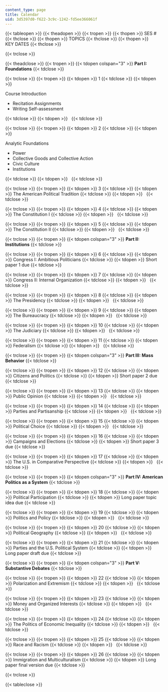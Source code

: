 ```yaml
---
content_type: page
title: Calendar
uid: 3d5397d0-f622-3c9c-1242-fd5ee366061f
---
```


{{< tableopen >}}
{{< theadopen >}}
{{< tropen >}}
{{< thopen >}}
SES #
{{< thclose >}}
{{< thopen >}}
TOPICS
{{< thclose >}}
{{< thopen >}}
KEY DATES
{{< thclose >}}

{{< trclose >}}

{{< theadclose >}}
{{< tropen >}}
{{< tdopen colspan="3" >}}
**Part I: Foundations**
{{< tdclose >}}

{{< trclose >}}
{{< tropen >}}
{{< tdopen >}}
1
{{< tdclose >}}
{{< tdopen >}}


Course Introduction

*   Recitation Assignments
*   Writing Self-assessment


{{< tdclose >}}
{{< tdopen >}}
 
{{< tdclose >}}

{{< trclose >}}
{{< tropen >}}
{{< tdopen >}}
2
{{< tdclose >}}
{{< tdopen >}}


Analytic Foundations

*   Power
*   Collective Goods and Collective Action
*   Civic Culture
*   Institutions


{{< tdclose >}}
{{< tdopen >}}
 
{{< tdclose >}}

{{< trclose >}}
{{< tropen >}}
{{< tdopen >}}
3
{{< tdclose >}}
{{< tdopen >}}
The American Political Tradition
{{< tdclose >}}
{{< tdopen >}}
 
{{< tdclose >}}

{{< trclose >}}
{{< tropen >}}
{{< tdopen >}}
4
{{< tdclose >}}
{{< tdopen >}}
The Constitution I
{{< tdclose >}}
{{< tdopen >}}
 
{{< tdclose >}}

{{< trclose >}}
{{< tropen >}}
{{< tdopen >}}
5
{{< tdclose >}}
{{< tdopen >}}
The Constitution II
{{< tdclose >}}
{{< tdopen >}}
 
{{< tdclose >}}

{{< trclose >}}
{{< tropen >}}
{{< tdopen colspan="3" >}}
**Part II: Institutions**
{{< tdclose >}}

{{< trclose >}}
{{< tropen >}}
{{< tdopen >}}
6
{{< tdclose >}}
{{< tdopen >}}
Congress I: Ambitious Politicians
{{< tdclose >}}
{{< tdopen >}}
Short paper 1 due
{{< tdclose >}}

{{< trclose >}}
{{< tropen >}}
{{< tdopen >}}
7
{{< tdclose >}}
{{< tdopen >}}
Congress II: Internal Organization
{{< tdclose >}}
{{< tdopen >}}
 
{{< tdclose >}}

{{< trclose >}}
{{< tropen >}}
{{< tdopen >}}
8
{{< tdclose >}}
{{< tdopen >}}
The Presidency
{{< tdclose >}}
{{< tdopen >}}
 
{{< tdclose >}}

{{< trclose >}}
{{< tropen >}}
{{< tdopen >}}
9
{{< tdclose >}}
{{< tdopen >}}
The Bureaucracy
{{< tdclose >}}
{{< tdopen >}}
 
{{< tdclose >}}

{{< trclose >}}
{{< tropen >}}
{{< tdopen >}}
10
{{< tdclose >}}
{{< tdopen >}}
The Judiciary
{{< tdclose >}}
{{< tdopen >}}
 
{{< tdclose >}}

{{< trclose >}}
{{< tropen >}}
{{< tdopen >}}
11
{{< tdclose >}}
{{< tdopen >}}
Federalism
{{< tdclose >}}
{{< tdopen >}}
 
{{< tdclose >}}

{{< trclose >}}
{{< tropen >}}
{{< tdopen colspan="3" >}}
**Part III: Mass Behavior**
{{< tdclose >}}

{{< trclose >}}
{{< tropen >}}
{{< tdopen >}}
12
{{< tdclose >}}
{{< tdopen >}}
Citizens and Politics
{{< tdclose >}}
{{< tdopen >}}
Short paper 2 due
{{< tdclose >}}

{{< trclose >}}
{{< tropen >}}
{{< tdopen >}}
13
{{< tdclose >}}
{{< tdopen >}}
Public Opinion
{{< tdclose >}}
{{< tdopen >}}
 
{{< tdclose >}}

{{< trclose >}}
{{< tropen >}}
{{< tdopen >}}
14
{{< tdclose >}}
{{< tdopen >}}
Parties and Partisanship
{{< tdclose >}}
{{< tdopen >}}
 
{{< tdclose >}}

{{< trclose >}}
{{< tropen >}}
{{< tdopen >}}
15
{{< tdclose >}}
{{< tdopen >}}
Political Choice
{{< tdclose >}}
{{< tdopen >}}
 
{{< tdclose >}}

{{< trclose >}}
{{< tropen >}}
{{< tdopen >}}
16
{{< tdclose >}}
{{< tdopen >}}
Campaigns and Elections
{{< tdclose >}}
{{< tdopen >}}
Short paper 3 due
{{< tdclose >}}

{{< trclose >}}
{{< tropen >}}
{{< tdopen >}}
17
{{< tdclose >}}
{{< tdopen >}}
The U.S. in Comparative Perspective
{{< tdclose >}}
{{< tdopen >}}
 
{{< tdclose >}}

{{< trclose >}}
{{< tropen >}}
{{< tdopen colspan="3" >}}
**Part IV: American Politics as a System**
{{< tdclose >}}

{{< trclose >}}
{{< tropen >}}
{{< tdopen >}}
18
{{< tdclose >}}
{{< tdopen >}}
Political Participation
{{< tdclose >}}
{{< tdopen >}}
Long paper topic idea due
{{< tdclose >}}

{{< trclose >}}
{{< tropen >}}
{{< tdopen >}}
19
{{< tdclose >}}
{{< tdopen >}}
Politics and Policy
{{< tdclose >}}
{{< tdopen >}}
 
{{< tdclose >}}

{{< trclose >}}
{{< tropen >}}
{{< tdopen >}}
20
{{< tdclose >}}
{{< tdopen >}}
Political Geography
{{< tdclose >}}
{{< tdopen >}}
 
{{< tdclose >}}

{{< trclose >}}
{{< tropen >}}
{{< tdopen >}}
21
{{< tdclose >}}
{{< tdopen >}}
Parties and the U.S. Political System
{{< tdclose >}}
{{< tdopen >}}
Long paper draft due
{{< tdclose >}}

{{< trclose >}}
{{< tropen >}}
{{< tdopen colspan="3" >}}
**Part V: Substantive Debates**
{{< tdclose >}}

{{< trclose >}}
{{< tropen >}}
{{< tdopen >}}
22
{{< tdclose >}}
{{< tdopen >}}
Polarization and Extremism
{{< tdclose >}}
{{< tdopen >}}
 
{{< tdclose >}}

{{< trclose >}}
{{< tropen >}}
{{< tdopen >}}
23
{{< tdclose >}}
{{< tdopen >}}
Money and Organized Interests
{{< tdclose >}}
{{< tdopen >}}
 
{{< tdclose >}}

{{< trclose >}}
{{< tropen >}}
{{< tdopen >}}
24
{{< tdclose >}}
{{< tdopen >}}
The Politics of Economic Inequality
{{< tdclose >}}
{{< tdopen >}}
 
{{< tdclose >}}

{{< trclose >}}
{{< tropen >}}
{{< tdopen >}}
25
{{< tdclose >}}
{{< tdopen >}}
Race and Racism
{{< tdclose >}}
{{< tdopen >}}
 
{{< tdclose >}}

{{< trclose >}}
{{< tropen >}}
{{< tdopen >}}
26
{{< tdclose >}}
{{< tdopen >}}
Immigration and Multiculturalism
{{< tdclose >}}
{{< tdopen >}}
Long paper final version due
{{< tdclose >}}

{{< trclose >}}

{{< tableclose >}}